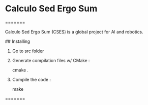 # Calculo Sed Ergo Sum

=======

Calculo Sed Ergo Sum (CSES) is a global project for AI and robotics.

## Installing

1. Go to src folder

2. Generate compilation files w/ CMake :

    cmake .

3. Compile the code :

    make

=======
